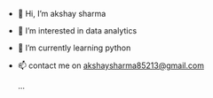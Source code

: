 - 👋 Hi, I’m akshay sharma 
- 👀 I’m interested in data analytics 
- 🌱 I’m currently learning  python
  
- 📫 contact me on akshaysharma85213@gmail.com
  
   ...

<!---
aksh976/aksh976 is a ✨ special ✨ repository because its `README.md` (this file) appears on your GitHub profile.
You can click the Preview link to take a look at your changes.
--->
